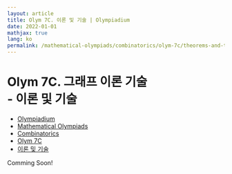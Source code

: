 ```yaml
---
layout: article
title: Olym 7C. 이론 및 기술 | Olympiadium
date: 2022-01-01
mathjax: true
lang: ko
permalink: /mathematical-olympiads/combinatorics/olym-7c/theorems-and-techniques/
---
```

# Olym 7C. 그래프 이론 기술 <br> <ssup> - 이론 및 기술</ssup>

<ul class="breadcrumb">
	<li><a href="{{ site.homeurl }}">Olympiadium</a></li> 
	<li><a href="{{ site.homeurl }}mathematical-olympiads/">Mathematical Olympiads</a></li> 
	<li><a href="{{ site.homeurl }}mathematical-olympiads/combinatorics/">Combinatorics</a></li> 
	<li><a href="{{ site.homeurl }}mathematical-olympiads/combinatorics/olym-7c/">Olym 7C</a></li> 
	<li><a href="{{ site.homeurl }}mathematical-olympiads/combinatorics/olym-1c/theorems-and-techniques/">이론 및 기술</a></li>
</ul>

Comming Soon!
